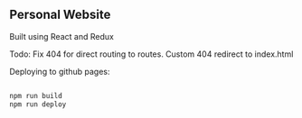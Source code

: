 ## Personal Website
Built using React and Redux

Todo:
Fix 404 for direct routing to routes. Custom 404 redirect to index.html

Deploying to github pages:
```sh

npm run build
npm run deploy

```